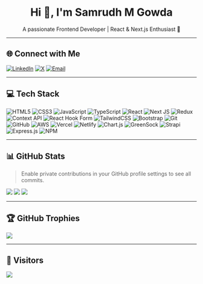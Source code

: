 <h1 align="center">Hi 👋, I'm Samrudh M Gowda</h1>
<p align="center">
  A passionate Frontend Developer | React & Next.js Enthusiast 🚀
</p>

---

## 🌐 Connect with Me

[![LinkedIn](https://img.shields.io/badge/LinkedIn-%230077B5.svg?style=for-the-badge&logo=linkedin&logoColor=white)](https://linkedin.com/in/SamrudhMGowda) 
[![X](https://img.shields.io/badge/X-black.svg?style=for-the-badge&logo=X&logoColor=white)](https://x.com/Samrudh_gowda_) 
[![Email](https://img.shields.io/badge/Email-D14836?style=for-the-badge&logo=gmail&logoColor=white)](mailto:samrudhmgowda61@gmail.com)

---

## 💻 Tech Stack

![HTML5](https://img.shields.io/badge/HTML5-E34F26?style=plastic&logo=html5&logoColor=white)
![CSS3](https://img.shields.io/badge/CSS3-1572B6?style=plastic&logo=css3&logoColor=white)
![JavaScript](https://img.shields.io/badge/JavaScript-F7DF1E?style=plastic&logo=javascript&logoColor=black)
![TypeScript](https://img.shields.io/badge/TypeScript-007ACC?style=plastic&logo=typescript&logoColor=white)
![React](https://img.shields.io/badge/React-20232a?style=plastic&logo=react&logoColor=61DAFB)
![Next JS](https://img.shields.io/badge/Next-black?style=plastic&logo=next.js&logoColor=white)
![Redux](https://img.shields.io/badge/Redux-593d88?style=plastic&logo=redux&logoColor=white)
![Context API](https://img.shields.io/badge/Context--API-000000?style=plastic&logo=react)
![React Hook Form](https://img.shields.io/badge/React_Hook_Form-EC5990?style=plastic&logo=reacthookform&logoColor=white)
![TailwindCSS](https://img.shields.io/badge/Tailwind_CSS-38B2AC?style=plastic&logo=tailwind-css&logoColor=white)
![Bootstrap](https://img.shields.io/badge/Bootstrap-7952B3?style=plastic&logo=bootstrap&logoColor=white)
![Git](https://img.shields.io/badge/Git-F05033?style=plastic&logo=git&logoColor=white)
![GitHub](https://img.shields.io/badge/GitHub-181717?style=plastic&logo=github&logoColor=white)
![AWS](https://img.shields.io/badge/AWS-FF9900?style=plastic&logo=amazonaws&logoColor=white)
![Vercel](https://img.shields.io/badge/Vercel-000000?style=plastic&logo=vercel&logoColor=white)
![Netlify](https://img.shields.io/badge/Netlify-00C7B7?style=plastic&logo=netlify&logoColor=white)
![Chart.js](https://img.shields.io/badge/Chart.js-F5788D?style=plastic&logo=chart.js&logoColor=white)
![GreenSock](https://img.shields.io/badge/GSAP-88CE02?style=plastic&logo=greensock&logoColor=white)
![Strapi](https://img.shields.io/badge/Strapi-2E7EEA?style=plastic&logo=strapi&logoColor=white)
![Express.js](https://img.shields.io/badge/Express.js-404d59?style=plastic&logo=express&logoColor=white)
![NPM](https://img.shields.io/badge/NPM-CB3837?style=plastic&logo=npm&logoColor=white)

---

## 📊 GitHub Stats

> Enable private contributions in your GitHub profile settings to see all commits.

![](https://github-readme-stats.vercel.app/api?username=Samrudhmg&theme=blue_navy&hide_border=false&include_all_commits=true&count_private=true)
![](https://github-readme-streak-stats.herokuapp.com/?user=Samrudhmg&theme=blue_navy&hide_border=false)
![](https://github-readme-stats.vercel.app/api/top-langs/?username=Samrudhmg&theme=blue_navy&hide_border=false&layout=compact)

---

## 🏆 GitHub Trophies

![](https://github-profile-trophy.vercel.app/?username=Samrudhmg&theme=radical&no-frame=false&no-bg=true&margin-w=4)

---

## 👀 Visitors

[![](https://visitcount.itsvg.in/api?id=Samrudhmg&icon=0&color=0)](https://visitcount.itsvg.in)

<!-- Proudly created with GPRM ( https://gprm.itsvg.in ) -->
